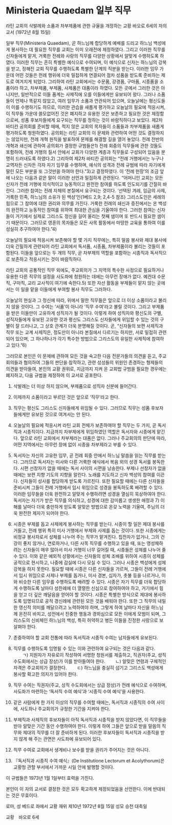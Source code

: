 # Ministeria Quaedam 일부 직무
라틴 교회의 삭발례와 소품과 차부제품에 관한 규율을 개정하는
교황 바오로 6세의 자의 교서 (1972년 8월 15일)

일부 직무(Ministeria Quaedam), 곧 하느님께 합당하게 예배를 드리고 하느님 백성에게 봉사하는 데 필요한 직무를 교회는 이미 오래전에 제정하였다. 그리고 이러한 직무를 신자들에게 맡겨, 거룩한 전례와 사랑의 직무를 다양한 상황에서 알맞게 수행하도록 하였다. 이러한 직무는 흔히 특별한 예식으로 수여되며, 이 예식으로 신자는 하느님의 강복을 받고, 정해진 교회 직무를 수행하도록 특별한 단계의 직분을 받는다.
이러한 임무 가운데 어떤 것들은 전례 행위에 더욱 밀접하게 연결되어 점차 성품을 받도록 준비하는 제도로 여겨지게 되었다. 그리하여 라틴 교회에서는 수문품, 강경품, 구마품, 시종품을 소품이라 하고, 차부제품, 부제품, 사제품은 대품이라 하였다. 모든 곳에서 그러한 것은 아니지만, 일반적으로 이들 품계는 사제직에 오를 이들에게만 유보되어 왔다.
그러나 소품들이 언제나 똑같지 않았고, 여러 임무가 소품과 연관되어 있으며, 오늘날에는 평신도들이 이를 수행하기도 하므로, 이러한 관습을 새롭게 평가하고 오늘날의 필요에 적응시켜, 이 직무들 가운데 쓸모없어진 것은 폐지하고 유용한 것은 보존하고 필요한 것은 제정함으로써, 성품 후보자들에게 요구되는 직무를 정하는 것이 바람직하다고 보았다.
제2차 바티칸 공의회를 준비할 때에, 적지 않은 교회의 목자들이 소품들과 차부제품을 새롭게 평가하도록 청원하였다. 공의회는 라틴 교회의 이 문제와 관련하여 어떤 것도 결정하지는 않았지만, 전례 개혁 원칙을 발표하여 문제를 해결할 길을 열어 놓았다. 전례 전반의 개혁과 쇄신에 관하여 공의회가 결정한 규범들은1) 전례 회중의 직무들에 관한 것들도 포함하여, 전례 거행의 질서 안에서 교회가 다양한 계층과 직무들로 구성되어 있음을 분명히 드러내도록 하였다.2) 그리하여 제2차 바티칸 공의회는 “전례 거행에서는 누구나 교역자든 신자든 각자 자기 임무를 수행하며, 예식의 성격과 전례 규범에 따라 자기에게 딸린 모든 부분을 또 그것만을 하여야 한다.”3)고 결정하였다.
이 ‘전례 헌장’의 조금 앞에 나오는 다음과 같은 말이 이러한 선언과 밀접하게 관련된다. “어머니인 교회는 모든 신자가 전례 거행에 의식적이고 능동적이고 완전한 참여를 하도록 인도되기를 간절히 바란다. 그러한 참여는 전례 자체의 본질에서 요구되는 것이다. ‘선택된 겨레, 임금의 사제, 거룩한 민족, 하느님의 소유가 된 백성’인(1베드 2,9; 2,4-5 참조) 그리스도인은 세례의 힘으로 그 참여에 대한 권리와 의무를 가진다. 거룩한 전례의 쇄신과 증진에서는 온 백성의 완전하고 능동적인 참여를 위하여 최대한 관심을 기울여야 한다. 그러한 참여는 신자들이 거기에서 실제로 그리스도 정신을 길어 올리는 첫째 샘이며 또 반드시 필요한 샘이기 때문이다. 그러므로 영혼의 목자들은 모든 사목 활동에서 마땅한 교육을 통하여 이를 성실히 추구하여야 한다.”4)

오늘날의 필요에 적응시켜 보존해야 할 몇 가지 직무에는, 특히 말씀 봉사와 제대 봉사에 더욱 긴밀하게 관련되어 라틴 교회에서 독서품, 시종품, 차부제품이라 불리는 것들이 포함된다. 이들을 앞으로는 두 개의 직무, 곧 차부제의 역할을 포함하는 시종직과 독서직으로 보존하고 적응시키는 것이 바람직하다.

라틴 교회의 공통적인 직무 외에도, 주교회의가 그 지역의 특수한 사정으로 필요하거나 유용한 다른 직무의 설정을 사도좌에 청원하는 데에는 아무런 장애가 없다. 예컨대 수문직, 구마직, 교리 교사직이 여기에 속한다.5) 또한 자선 활동을 부제들이 맡지 않는 곳에서는 이 일을 맡을 이들에게 부여할 봉사 직무도 그러하다.

오늘날의 현실과 그 정신에 따라, 위에서 말한 직무들은 앞으로 더 이상 소품이라고 불리지 않을 것이다. 그 수여는 ‘서품’이 아니라 ‘직무 수여’라고 불릴 것이다. 그리고 부제품을 받은 이들만이 고유하게 성직자가 될 것이다. 이렇게 하여 성직자와 평신도의 구별, 성직자들에게 유보된 고유한 것과 평신도 그리스도 신자들에게 위임할 수 있는 것의 구별이 잘 드러나고, 그 상호 관계가 더욱 분명해질 것이다. 곧, “신자들의 보편 사제직과 직무 또는 교계 사제직은, 정도만이 아니라 본질에서 다르기는 하지만, 서로 밀접히 관련되어 있으며, 그 하나하나가 각기 특수한 방법으로 그리스도의 유일한 사제직에 참여하고 있다.”6)

그러므로 본인은 이 문제에 관하여 모든 것을 숙고한 다음 전문가들의 의견을 듣고, 주교회의들과 협의하여 그들의 판단을 참작하고, 관련 성성들의 위원인 존경하는 형제들의 의견을 받아들여, 본인의 교황 권위로, 지금까지 지켜 온 교회법 규범을 필요한 경우에는 폐지하고, 다음 규범을 제정하여 이 교서로 공포한다.

1. 삭발례는 더 이상 하지 않으며, 부제품으로 성직자 신분에 들어간다.

2. 이제까지 소품이라고 부르던 것은 앞으로 ‘직무’라고 한다.

3. 직무는 평신도 그리스도 신자들에게 위임될 수 있다. 그러므로 직무는 성품 후보자들에게만 유보된 것으로 여겨서는 안 된다.

4. 오늘날의 필요에 적응시켜 라틴 교회 전체가 보존하여야 할 직무는 두 가지, 곧 독서직과 시종직이다. 지금까지 차부제에게 위임하였던 역할은 독서자와 시종에게 맡긴다. 앞으로 라틴 교회에서 차부제라는 대품은 없다. 그러나 주교회의의 판단에 따라, 어떤 지역에서는 아무런 장애 없이 시종을 차부제라고 부를 수 있다.

5. 독서자는 자신의 고유한 임무, 곧 전례 회중 안에서 하느님 말씀을 읽는 직무를 받는다. 그러므로 독서자는 미사와 다른 거룩한 예식에서 복음 외의 성경 독서를 봉독한다. 시편 선창자가 없을 때에는 독서 사이의 시편을 낭송한다. 부제나 선창자가 없을 때에는 보편 지향 기도의 지향을 알린다. 노래를 지도하고 신자 백성의 참여를 이끈다. 신자들이 성사를 합당하게 받도록 가르친다. 또한 필요할 때에는 다른 신자들을 준비시켜 그들이 전례 거행에서 임시 위임으로 성경을 봉독하도록 배려할 수 있다. 이러한 임무들을 더욱 완전하고 알맞게 수행하려면 성경을 열심히 묵상하여야 한다.
독서자는 자기가 받은 직무를 의식하고, 성경에 대한 감미롭고 생생한 애정과 7) 이해를 날마다 더욱 충만하게 얻도록 알맞은 방법으로 온갖 노력을 기울여, 주님의 더욱 완전한 제자가 되어야 한다.

6. 시종은 부제를 돕고 사제에게 봉사하는 직무를 받는다. 시종이 할 일은 제대 봉사를 거들고, 전례 행위 특히 미사 거행에서 부제와 사제를 돕는 것이다. 또한 시종에게는 비정규 봉사자로서 성체를 나누어 주는 직무가 맡겨진다. 집전자가 없거나, 그의 건강이 좋지 않거나, 연로하거나, 다른 사목 직무를 수행하고 있을 때, 또는 영성체하려는 신자들이 매우 많아서 미사 거행이 너무 길어질 때, 시종들은 성체를 나누어 줄 수 있다. 이와 같은 예외적 상황에서는 신자들의 성체 조배를 위하여 시종이 성체를 공적으로 현시하고, 나중에 감실에 다시 모실 수 있다. 그러나 시종은 백성에게 성체 강복을 하지 못한다. 필요할 때에 시종은 다른 신자들을 가르쳐, 그들이 전례 거행에서 임시 위임으로 사제나 부제를 돕거나, 미사 경본, 십자가, 촛불 등을 나르거나, 이와 비슷한 다른 임무를 수행하도록 배려할 수 있다. 시종은 자기 직무를 더욱 합당하게 수행하도록 날마다 성찬례에 더 열렬한 신심으로 참여하여야 하고, 거기에서 힘을 얻고 더 깊은 깨달음을 얻어야 할 것이다.
시종은 특별한 방식으로 제대에 봉사하도록 임명되므로 공적 경신례에 관련된 모든 것을 배워야 한다. 또한 그 직무의 내밀한 영신적 의미를 깨달으려고 노력하여야 하며, 그렇게 하여 날마다 자신을 하느님께 온전히 바치고, 성전에서 진중한 행동과 경외심으로 모든 이에게 모범이 되며, 그리스도의 신비체인 하느님의 백성, 특히 허약하고 병든 이들을 진정한 사랑으로 보살펴야 한다.

7. 존중하여야 할 교회 전통에 따라 독서직과 시종직 수여는 남자들에게 유보된다.

8. 직무를 수행하도록 임명될 수 있는 이와 관련하여 요구되는 것은 다음과 같다.
　　ㄱ) 지원자가 자유로이 작성하여 서명한 청원서를 제출하고, 직권자(주교, 성직 수도회에서는 상급 장상)가 이를 받아들여야 한다.
　　ㄴ) 알맞은 연령과 구체적인 자격은 주교회의가 결정한다.
　　ㄷ) 하느님을 충실히 섬기고 그리스도 백성에게 봉사할 확고한 의지가 있어야 한다.

9. 직무 수여는 직권자(주교, 성직 수도회에서는 상급 장상)가 전례 예식으로 수여하며, 사도좌가 마련하는 ‘독서직 수여 예식’과 ‘시종직 수여 예식’을 사용한다.

10. 같은 사람에게 한 가지 이상의 직무를 수여할 때에는, 독서직과 시종직의 수여 사이에, 사도좌나 주교회의가 규정한 기간을 지켜야 한다.
 
11. 부제직과 사제직의 후보자들이 아직 독서직과 시종직을 받지 않았다면, 이 직무들을 받아 알맞은 기간 동안 수행하여야 한다. 이렇게 하여 그들은 앞으로 받을 말씀의 직무와 제대의 직무를 더 잘 준비하게 된다. 이러한 후보자들이 독서직과 시종직을 받지 않게 해 주는 관면은 사도좌에 유보되어 있다.

12. 직무 수여로 교회에서 생계비나 보수를 받을 권리가 주어지는 것은 아니다.

13. 『독서직과 시종직 수여 예식』(De Institutione Lectorum et Acolythorum)은 교황청 관할 부서에서 가까운 시일 안에 발행할 것이다.

이 규범들은 1973년 1월 1일부터 효력을 가진다.

본인이 이 자의 교서로 결정한 것은 모두 확고하게 제정되었음을 선언한다. 이에 반대되는 것은 무효이다.

로마, 성 베드로 좌에서
교황 재위 제10년
1972년 8월 15일
성모 승천 대축일

교황　바오로 6세